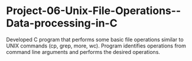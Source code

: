 # Project-06-Unix-File-Operations--Data-processing-in-C
Developed C program that performs some basic file operations similar to UNIX commands (cp, grep, more, wc). Program identifies operations from command line arguments and performs the desired operations.

